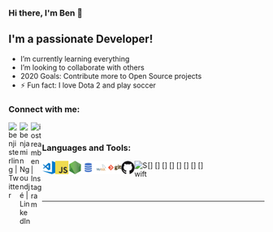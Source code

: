 ### Hi there, I'm Ben 👋
## I'm a passionate Developer!
-  I’m currently learning everything 
-  I’m looking to collaborate with others 
-  2020 Goals: Contribute more to Open Source projects
- ⚡ Fun fact: I love Dota 2 and play soccer 
### Connect with me:
[<img align="left" alt="benjisterling | Twitter" width="22px" src="https://cdn.jsdelivr.net/npm/simple-icons@v3/icons/twitter.svg" />][twitter]
[<img align="left" alt="benjamin Ngoundjé | LinkedIn" width="22px" src="https://cdn.jsdelivr.net/npm/simple-icons@v3/icons/linkedin.svg" />][linkedin]
[<img align="left" alt="iostreamben | Instagram" width="22px" src="https://cdn.jsdelivr.net/npm/simple-icons@v3/icons/instagram.svg" />][instagram]

<br />

### Languages and Tools:
[<img align="left" alt="Visual Studio Code" width="26px" src="https://raw.githubusercontent.com/github/explore/80688e429a7d4ef2fca1e82350fe8e3517d3494d/topics/visual-studio-code/visual-studio-code.png" />]
[<img align="left" alt="JavaScript" width="26px" src="https://raw.githubusercontent.com/github/explore/80688e429a7d4ef2fca1e82350fe8e3517d3494d/topics/javascript/javascript.png" />]
[<img align="left" alt="Node.js" width="26px" src="https://raw.githubusercontent.com/github/explore/80688e429a7d4ef2fca1e82350fe8e3517d3494d/topics/nodejs/nodejs.png" />]
[<img align="left" alt="SQL" width="26px" src="https://raw.githubusercontent.com/github/explore/80688e429a7d4ef2fca1e82350fe8e3517d3494d/topics/sql/sql.png" />]
[<img align="left" alt="MySQL" width="26px" src="https://raw.githubusercontent.com/github/explore/80688e429a7d4ef2fca1e82350fe8e3517d3494d/topics/mysql/mysql.png" />]
[<img align="left" alt="Git" width="26px" src="https://raw.githubusercontent.com/github/explore/80688e429a7d4ef2fca1e82350fe8e3517d3494d/topics/git/git.png" />]
[<img align="left" alt="GitHub" width="26px" src="https://raw.githubusercontent.com/github/explore/78df643247d429f6cc873026c0622819ad797942/topics/github/github.png" />]
[<img align="left" alt="Swift" width="26px" src="https://e7.pngegg.com/pngimages/912/253/png-clipart-apple-worldwide-developers-conference-swift-apple-developer-eagle-security-logo-text-logo.png" />]

<br />
<br />

---
[twitter]: https://twitter.com/benjisterling
[youtube]: https://www.youtube.com/channel/UCdnwUXe1FMQVet1vUgdUBkw
[instagram]: https://www.instagram.com/iostreamben
[linkedin]: https://www.linkedin.com/in/benjamin-ngoundj%C3%A9-4264669a/
[facebook]: https://www.facebook.com/BenjiSterling
